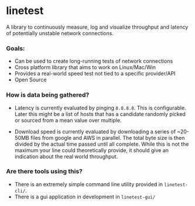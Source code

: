 # linetest

A library to continuously measure, log and visualize throughput and latency of potentially unstable network connections.

### Goals:
- Can be used to create long-running tests of network connections
- Cross platform library that aims to work on Linux/Mac/Win
- Provides a real-world speed test not tied to a specific provider/API
- Open Source

### How is data being gathered?

- Latency is currently evaluated by pinging `8.8.8.8`. This is configurable. Later this might be a list of hosts that has a candidate randomly picked or sourced from a mean value over multiple.

- Download speed is currently evaluated by downloading a series of ~20-50MB files from google and AWS in parallel. The total byte size is then divided by the actual time passed until all complete. While this is not the maximum your line could theoretically provide, it should give an indication about the real world throughput.

### Are there tools using this?
- There is an extremely simple command line utility provided in `linetest-cli/`.
- There is a gui application in development in `linetest-gui/`